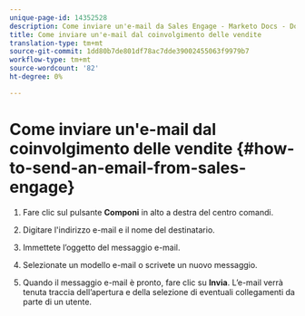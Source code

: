 ```yaml
---
unique-page-id: 14352528
description: Come inviare un'e-mail da Sales Engage - Marketo Docs - Documentazione prodotto
title: Come inviare un'e-mail dal coinvolgimento delle vendite
translation-type: tm+mt
source-git-commit: 1dd80b7de801df78ac7dde39002455063f9979b7
workflow-type: tm+mt
source-wordcount: '82'
ht-degree: 0%

---
```



# Come inviare un&#39;e-mail dal coinvolgimento delle vendite {#how-to-send-an-email-from-sales-engage}

1. Fare clic sul pulsante **Componi** in alto a destra del centro comandi.

1. Digitare l&#39;indirizzo e-mail e il nome del destinatario.

1. Immettete l’oggetto del messaggio e-mail.

1. Selezionate un modello e-mail o scrivete un nuovo messaggio.

1. Quando il messaggio e-mail è pronto, fare clic su **Invia**. L’e-mail verrà tenuta traccia dell’apertura e della selezione di eventuali collegamenti da parte di un utente.
